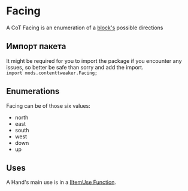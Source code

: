 # Facing

A CoT Facing is an enumeration of a [block's](/Mods/ContentTweaker/Vanilla/Creatable_Content/Block/) possible directions

## Импорт пакета

It might be required for you to import the package if you encounter any issues, so better be safe than sorry and add the import.  
`import mods.contenttweaker.Facing;`

## Enumerations

Facing can be of those six values:

- north
- east
- south
- west
- down
- up

## Uses

A Hand's main use is in a [IItemUse Function](/Mods/ContentTweaker/Vanilla/Advanced_Functionality/Functions/IItemUse/).